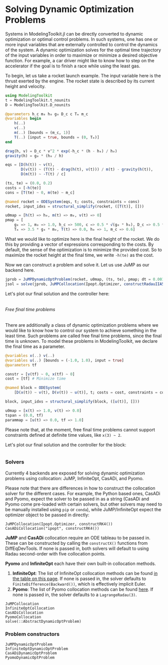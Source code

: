 # Solving Dynamic Optimization Problems
Systems in ModelingToolkit.jl can be directly converted to dynamic optimization or optimal control problems. In such systems, one has one or more input variables that are externally controlled to control the dynamics of the system. A dynamic optimization solves for the optimal time trajectory of the input variables in order to maximize or minimize a desired objective function. For example, a car driver might like to know how to step on the accelerator if the goal is to finish a race while using the least gas.

To begin, let us take a rocket launch example. The input variable here is the thrust exerted by the engine. The rocket state is described by its current height and velocity.
```julia
using ModelingToolkit
t = ModelingToolkit.t_nounits
D = ModelingToolkit.D_nounits

@parameters h_c m₀ h₀ g₀ D_c c Tₘ m_c
@variables begin
    h(..) 
    v(..) 
    m(..) [bounds = (m_c, 1)] 
    T(..) [input = true, bounds = (0, Tₘ)]
end

drag(h, v) = D_c * v^2 * exp(-h_c * (h - h₀) / h₀)
gravity(h) = g₀ * (h₀ / h)

eqs = [D(h(t)) ~ v(t),
       D(v(t)) ~ (T(t) - drag(h(t), v(t))) / m(t) - gravity(h(t)),
       D(m(t)) ~ -T(t) / c]

(ts, te) = (0.0, 0.2)
costs = [-h(te)]
cons = [T(te) ~ 0, m(te) ~ m_c]

@named rocket = ODESystem(eqs, t; costs, constraints = cons)
rocket, input_idxs = structural_simplify(rocket, ([T(t)], []))

u0map = [h(t) => h₀, m(t) => m₀, v(t) => 0]
pmap = [
    g₀ => 1, m₀ => 1.0, h_c => 500, c => 0.5 * √(g₀ * h₀), D_c => 0.5 * 620 * m₀ / g₀,
    Tₘ => 3.5 * g₀ * m₀, T(t) => 0.0, h₀ => 1, m_c => 0.6]
```
What we would like to optimize here is the final height of the rocket. We do this by providing a vector of expressions corresponding to the costs. By default, the sense of the optimization is to minimize the provided cost. So to maximize the rocket height at the final time, we write `-h(te)` as the cost.

Now we can construct a problem and solve it. Let us use JuMP as our backend here.
```julia
jprob = JuMPDynamicOptProblem(rocket, u0map, (ts, te), pmap; dt = 0.001, cse = false)
jsol = solve(jprob, JuMPCollocation(Ipopt.Optimizer, constructRadauIIA5()))
```

Let's plot our final solution and the controller here:
```julia
```

###### Free final time problems
There are additionally a class of dynamic optimization problems where we would like to know how to control our system to achieve something in the least time. Such problems are called free final time problems, since the final time is unknown. To model these problems in ModelingToolkit, we declare the final time as a parameter.

```julia
@variables x(..) v(..)
@variables u(..) [bounds = (-1.0, 1.0), input = true]
@parameters tf

constr = [v(tf) ~ 0, x(tf) ~ 0]
cost = [tf] # Minimize time

@named block = ODESystem(
    [D(x(t)) ~ v(t), D(v(t)) ~ u(t)], t; costs = cost, constraints = constr)

block, input_idxs = structural_simplify(block, ([u(t)], []))

u0map = [x(t) => 1.0, v(t) => 0.0]
tspan = (0.0, tf)
parammap = [u(t) => 0.0, tf => 1.0]
```

Please note that, at the moment, free final time problems cannot support constraints defined at definite time values, like `x(3) ~ 2`.

Let's plot our final solution and the controller for the block:
```julia
```

### Solvers
Currently 4 backends are exposed for solving dynamic optimization problems using collocation: JuMP, InfiniteOpt, CasADi, and Pyomo.

Please note that there are differences in how to construct the collocation solver for the different cases. For example, the Python based ones, CasADi and Pyomo, expect the solver to be passed in as a string (CasADi and Pyomo come pre-loaded with certain solvers, but other solvers may need to be manually installed using `pip` or `conda`), while JuMP/InfiniteOpt expect the optimizer object to be passed in directly:
```
JuMPCollocation(Ipopt.Optimizer, constructRK4())
CasADiCollocation("ipopt", constructRK4())
```

**JuMP** and **CasADi** collocation require an ODE tableau to be passed in. These can be constructed by calling the `constructX()` functions from DiffEqDevTools. If none is passed in, both solvers will default to using Radau second-order with five collocation points.

**Pyomo** and **InfiniteOpt** each have their own built-in collocation methods.
1. **InfiniteOpt**: The list of InfiniteOpt collocation methods can be found [in the table on this page](https://infiniteopt.github.io/InfiniteOpt.jl/stable/guide/derivative/). If none is passed in, the solver defaults to `FiniteDifference(Backward())`, which is effectively implicit Euler.
2. **Pyomo**: The list of Pyomo collocation methods can be found [here](). If none is passed in, the solver defaults to a `LagrangeRadau(3)`.

```@docs; canonical = false
JuMPCollocation
InfiniteOptCollocation
CasADiCollocation
PyomoCollocation
solve(::AbstractDynamicOptProblem)
```

### Problem constructors
```@docs; canonical = false
JuMPDynamicOptProblem
InfiniteOptDynamicOptProblem
CasADiDynamicOptProblem
PyomoDynamicOptProblem
```
